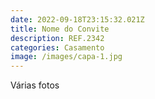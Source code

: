 ```yaml
---
date: 2022-09-18T23:15:32.021Z
title: Nome do Convite
description: REF.2342
categories: Casamento
image: /images/capa-1.jpg
---
```

Várias fotos